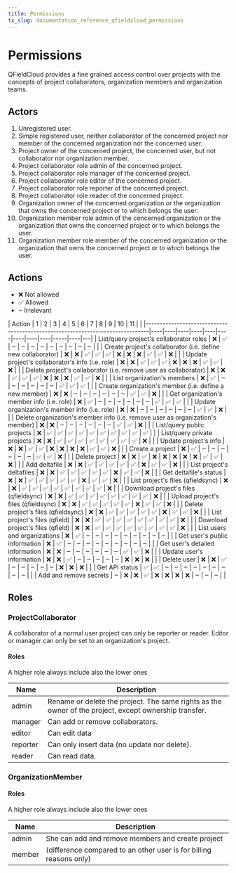 ```yaml
---
title: Permissions
tx_slug: documentation_reference_qfieldcloud_permissions
---
```


# Permissions

QFieldCloud provides a fine grained access control over projects with the concepts of project collaborators, organization members and organization teams.

## Actors

   1. Unregistered user.
   2. Simple registered user, neither collaborator of the concerned project nor member of the concerned organization nor the concerned user.
   3. Project owner of the concerned project, the concerned user, but not collaborator nor organization member.
   4. Project collaborator role admin of the concerned project.
   5. Project collaborator role manager of the concerned project.
   6. Project collaborator role editor of the concerned project.
   7. Project collaborator role reporter of the concerned project.
   8. Project collaborator role reader of the concerned project.
   9. Organization owner of the concerned organization or the organization that owns the concerned project or to which belongs the user.
   10. Organization member role admin of the concerned organization or the organization that owns the concerned project or to which belongs the user.
   11. Organization member role member of the concerned organization or the organization that owns the concerned project or to which belongs the user.

## Actions

- ❌ Not allowed
- ✅ Allowed
- *‒* Irrelevant

<div class="special_table"></div>
| Action                                                                        | 1  | 2  | 3  | 4  | 5  | 6  | 7  | 8  | 9  | 10  | 11 |   |
|-------------------------------------------------------------------------------|----|----|----|----|----|----|----|----|----|-----|----|---|
| List/query project's collaborator roles                                       | ❌ | ✅ | ‒  | ‒  | ‒  | ‒  | ‒  | ‒  | ‒  | ‒  | ‒  |   |
| Create project's collaborator (i.e. define new collaborator)                  | ❌ | ❌ | ✅ | ✅ | ✅ | ❌ | ❌ | ❌ | ✅ | ✅ | ❌ |   |
| Update project's collaborator's info (i.e. role)                              | ❌ | ❌ | ✅ | ✅ | ✅ | ❌ | ❌ | ❌ | ✅ | ✅ | ❌ |   |
| Delete project's collaborator (i.e. remove user as collaborator)              | ❌ | ❌ | ✅ | ✅ | ✅ | ❌ | ❌ | ❌ | ✅ | ✅ | ❌ |   |
| List organization's members                                                   | ❌ | ✅ | ‒  | ‒  | ‒  | ‒  | ‒  | ‒  | ✅ | ✅ | ✅ |   |
| Create organization's member (i.e. define a new member)                       | ❌ | ❌ | ‒  | ‒  | ‒  | ‒  | ‒  | ‒  | ✅ | ✅ | ❌ |   |
| Get organization's member info (i.e. role)                                    | ❌ | ✅ | ‒  | ‒  | ‒  | ‒  | ‒  | ‒  | ✅ | ✅ | ✅ |   |
| Update organization's member info (i.e. role)                                 | ❌ | ❌ | ‒  | ‒  | ‒  | ‒  | ‒  | ‒  | ✅ | ✅ | ❌ |   |
| Delete organization's member info (i.e. remove user as organization's member) | ❌ | ❌ | ‒  | ‒  | ‒  | ‒  | ‒  | ‒  | ✅ | ✅ | ❌ |   |
| List/query public projects                                                    | ❌ | ✅ | ✅ | ✅ | ✅ | ✅ | ✅ | ✅ | ✅ | ✅ | ✅ |   |
| List/query private projects                                                   | ❌ | ❌ | ✅ | ✅ | ✅ | ✅ | ✅ | ✅ | ✅ | ✅ | ❌ |   |
| Update project's info                                                         | ❌ | ❌ | ✅ | ✅ | ❌ | ❌ | ❌ | ❌ | ✅ | ✅ | ❌ |   |
| Create a project                                                              | ❌ | ✅ | ‒  | ‒  | ‒  | ‒  | ‒  | ‒  | ✅ | ✅ | ❌ |   |
| Delete project                                                                | ❌ | ❌ | ✅ | ❌ | ❌ | ❌ | ❌ | ❌ | ✅ | ✅ | ❌ |   |
| Add deltafile                                                                 | ❌ | ❌ | ✅ | ✅ | ✅ | ✅ | ✅ | ❌ | ✅ | ✅ | ❌ |   |
| List project's deltafiles                                                     | ❌ | ❌ | ✅ | ✅ | ✅ | ✅ | ✅ | ❌ | ✅ | ✅ | ❌ |   |
| Get deltafile's status                                                        | ❌ | ❌ | ✅ | ✅ | ✅ | ✅ | ✅ | ❌ | ✅ | ✅ | ❌ |   |
| List project's files (qfieldsync)                                             | ❌ | ❌ | ✅ | ✅ | ✅ | ✅ | ✅ | ✅ | ✅ | ✅ | ❌ |   |
| Download project's files (qfieldsync)                                         | ❌ | ❌ | ✅ | ✅ | ✅ | ✅ | ✅ | ✅ | ✅ | ✅ | ❌ |   |
| Upload project's files (qfieldsync)                                           | ❌ | ❌ | ✅ | ✅ | ✅ | ✅ | ✅ | ❌ | ✅ | ✅ | ❌ |   |
| Delete project's files (qfieldsync)                                           | ❌ | ❌ | ✅ | ✅ | ✅ | ✅ | ✅ | ❌ | ✅ | ✅ | ❌ |   |
| List project's files (qfield)                                                 | ❌ | ❌ | ✅ | ✅ | ✅ | ✅ | ✅ | ✅ | ✅ | ✅ | ❌ |   |
| Download project's files (qfield)                                             | ❌ | ❌ | ✅ | ✅ | ✅ | ✅ | ✅ | ✅ | ✅ | ✅ | ❌ |   |
| List users and organizations                                                  | ❌ | ✅ | ‒  | ‒  | ‒  | ‒  | ‒  | ‒  | ‒  | ‒  | ‒  |   |
| Get user's public information                                                | ❌ | ✅ | ‒  | ‒  | ‒  | ‒  | ‒  | ‒  | ‒  | ‒  | ‒  |   |
| Get user's detailed information                                              | ❌ | ❌ | ‒  | ‒  | ‒  | ‒  | ‒  | ‒  | ✅ | ✅ | ❌ |   |
| Update user's information                                                    | ❌ | ❌ | ✅ | ‒  | ‒  | ‒  | ‒  | ‒  | ❌ | ❌ | ❌ |   |
| Delete user                                                                   | ❌ | ❌ | ✅ | ‒  | ‒  | ‒  | ‒  | ‒  | ❌ | ❌ | ❌ |   |
| Get API status                                                                | ✅ | ✅ | ‒  | ‒  | ‒  | ‒  | ‒  | ‒  | ‒  | ‒  | ‒  |   |
| Add and remove secrets                                                        | ‒  | ❌ | ❌ | ✅ | ❌ | ❌ | ❌ | ❌ | ‒  | ‒  | ‒  |   |

## Roles

### ProjectCollaborator

A collaborator of a normal user project can only be reporter or
reader. Editor or manager can only be set to an organization's project.

#### Roles

A higher role always include also the lower ones

| Name     | Description                                                                                           |
|----------|-------------------------------------------------------------------------------------------------------|
| admin    | Rename or delete the project. The same rights as the owner of the project, except ownership transfer. |
| manager  | Can add or remove collaborators.                                                                      |
| editor   | Can edit data                                                                                         |
| reporter | Can only insert data (no update nor delete).                                                          |
| reader   | Can read data.                                                                                        |


### OrganizationMember

#### Roles

A higher role always include also the lower ones

| Name   | Description                                                        |
|--------|--------------------------------------------------------------------|
| admin  | She can add and remove members and create project                  |
| member | (difference compared to an other user is for billing reasons only) |
